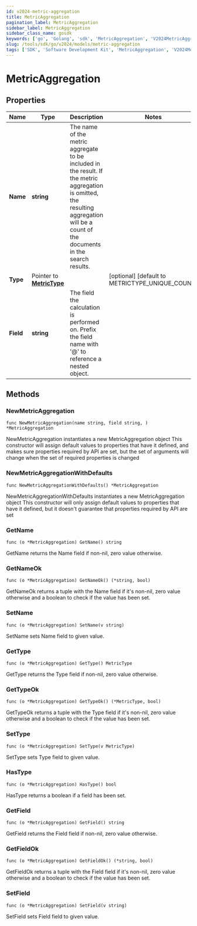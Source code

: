 ```yaml
---
id: v2024-metric-aggregation
title: MetricAggregation
pagination_label: MetricAggregation
sidebar_label: MetricAggregation
sidebar_class_name: gosdk
keywords: ['go', 'Golang', 'sdk', 'MetricAggregation', 'V2024MetricAggregation'] 
slug: /tools/sdk/go/v2024/models/metric-aggregation
tags: ['SDK', 'Software Development Kit', 'MetricAggregation', 'V2024MetricAggregation']
---
```


# MetricAggregation

## Properties

Name | Type | Description | Notes
------------ | ------------- | ------------- | -------------
**Name** | **string** | The name of the metric aggregate to be included in the result. If the metric aggregation is omitted, the resulting aggregation will be a count of the documents in the search results. | 
**Type** | Pointer to [**MetricType**](metric-type) |  | [optional] [default to METRICTYPE_UNIQUE_COUNT]
**Field** | **string** | The field the calculation is performed on.  Prefix the field name with &#39;@&#39; to reference a nested object.  | 

## Methods

### NewMetricAggregation

`func NewMetricAggregation(name string, field string, ) *MetricAggregation`

NewMetricAggregation instantiates a new MetricAggregation object
This constructor will assign default values to properties that have it defined,
and makes sure properties required by API are set, but the set of arguments
will change when the set of required properties is changed

### NewMetricAggregationWithDefaults

`func NewMetricAggregationWithDefaults() *MetricAggregation`

NewMetricAggregationWithDefaults instantiates a new MetricAggregation object
This constructor will only assign default values to properties that have it defined,
but it doesn't guarantee that properties required by API are set

### GetName

`func (o *MetricAggregation) GetName() string`

GetName returns the Name field if non-nil, zero value otherwise.

### GetNameOk

`func (o *MetricAggregation) GetNameOk() (*string, bool)`

GetNameOk returns a tuple with the Name field if it's non-nil, zero value otherwise
and a boolean to check if the value has been set.

### SetName

`func (o *MetricAggregation) SetName(v string)`

SetName sets Name field to given value.


### GetType

`func (o *MetricAggregation) GetType() MetricType`

GetType returns the Type field if non-nil, zero value otherwise.

### GetTypeOk

`func (o *MetricAggregation) GetTypeOk() (*MetricType, bool)`

GetTypeOk returns a tuple with the Type field if it's non-nil, zero value otherwise
and a boolean to check if the value has been set.

### SetType

`func (o *MetricAggregation) SetType(v MetricType)`

SetType sets Type field to given value.

### HasType

`func (o *MetricAggregation) HasType() bool`

HasType returns a boolean if a field has been set.

### GetField

`func (o *MetricAggregation) GetField() string`

GetField returns the Field field if non-nil, zero value otherwise.

### GetFieldOk

`func (o *MetricAggregation) GetFieldOk() (*string, bool)`

GetFieldOk returns a tuple with the Field field if it's non-nil, zero value otherwise
and a boolean to check if the value has been set.

### SetField

`func (o *MetricAggregation) SetField(v string)`

SetField sets Field field to given value.



